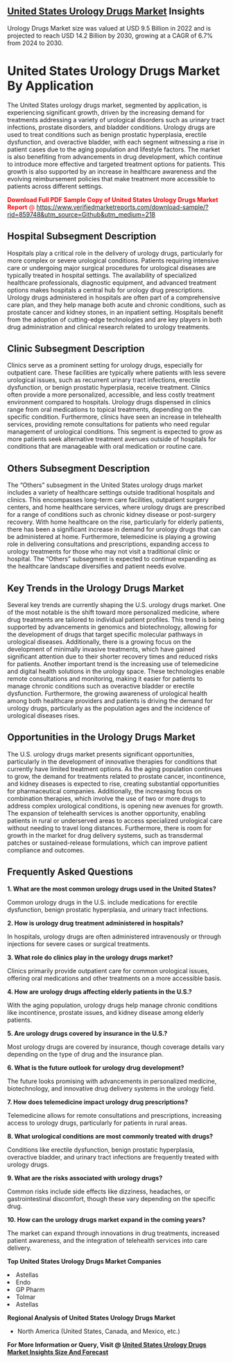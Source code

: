 <h2><a href="https://www.verifiedmarketreports.com/download-sample/?rid=859748&amp;utm_source=Github&amp;utm_medium=218" target="_blank">United States Urology Drugs Market</a> Insights</h2><p>Urology Drugs Market size was valued at USD 9.5 Billion in 2022 and is projected to reach USD 14.2 Billion by 2030, growing at a CAGR of 6.7% from 2024 to 2030.</p><p><h1>United States Urology Drugs Market By Application</h1> <p>The United States urology drugs market, segmented by application, is experiencing significant growth, driven by the increasing demand for treatments addressing a variety of urological disorders such as urinary tract infections, prostate disorders, and bladder conditions. Urology drugs are used to treat conditions such as benign prostatic hyperplasia, erectile dysfunction, and overactive bladder, with each segment witnessing a rise in patient cases due to the aging population and lifestyle factors. The market is also benefiting from advancements in drug development, which continue to introduce more effective and targeted treatment options for patients. This growth is also supported by an increase in healthcare awareness and the evolving reimbursement policies that make treatment more accessible to patients across different settings. <p><span class=""><span style="color: #ff0000;"><strong>Download Full PDF Sample Copy of United States Urology Drugs Market Report</strong> @ </span><a href="https://www.verifiedmarketreports.com/download-sample/?rid=859748&amp;utm_source=Github&amp;utm_medium=218" target="_blank">https://www.verifiedmarketreports.com/download-sample/?rid=859748&amp;utm_source=Github&amp;utm_medium=218</a></span></p></p> <h2>Hospital Subsegment Description</h2> <p>Hospitals play a critical role in the delivery of urology drugs, particularly for more complex or severe urological conditions. Patients requiring intensive care or undergoing major surgical procedures for urological diseases are typically treated in hospital settings. The availability of specialized healthcare professionals, diagnostic equipment, and advanced treatment options makes hospitals a central hub for urology drug prescriptions. Urology drugs administered in hospitals are often part of a comprehensive care plan, and they help manage both acute and chronic conditions, such as prostate cancer and kidney stones, in an inpatient setting. Hospitals benefit from the adoption of cutting-edge technologies and are key players in both drug administration and clinical research related to urology treatments. <h2>Clinic Subsegment Description</h2> <p>Clinics serve as a prominent setting for urology drugs, especially for outpatient care. These facilities are typically where patients with less severe urological issues, such as recurrent urinary tract infections, erectile dysfunction, or benign prostatic hyperplasia, receive treatment. Clinics often provide a more personalized, accessible, and less costly treatment environment compared to hospitals. Urology drugs dispensed in clinics range from oral medications to topical treatments, depending on the specific condition. Furthermore, clinics have seen an increase in telehealth services, providing remote consultations for patients who need regular management of urological conditions. This segment is expected to grow as more patients seek alternative treatment avenues outside of hospitals for conditions that are manageable with oral medication or routine care. <h2>Others Subsegment Description</h2> <p>The “Others” subsegment in the United States urology drugs market includes a variety of healthcare settings outside traditional hospitals and clinics. This encompasses long-term care facilities, outpatient surgery centers, and home healthcare services, where urology drugs are prescribed for a range of conditions such as chronic kidney disease or post-surgery recovery. With home healthcare on the rise, particularly for elderly patients, there has been a significant increase in demand for urology drugs that can be administered at home. Furthermore, telemedicine is playing a growing role in delivering consultations and prescriptions, expanding access to urology treatments for those who may not visit a traditional clinic or hospital. The “Others” subsegment is expected to continue expanding as the healthcare landscape diversifies and patient needs evolve. <h2>Key Trends in the Urology Drugs Market</h2> <p>Several key trends are currently shaping the U.S. urology drugs market. One of the most notable is the shift toward more personalized medicine, where drug treatments are tailored to individual patient profiles. This trend is being supported by advancements in genomics and biotechnology, allowing for the development of drugs that target specific molecular pathways in urological diseases. Additionally, there is a growing focus on the development of minimally invasive treatments, which have gained significant attention due to their shorter recovery times and reduced risks for patients. Another important trend is the increasing use of telemedicine and digital health solutions in the urology space. These technologies enable remote consultations and monitoring, making it easier for patients to manage chronic conditions such as overactive bladder or erectile dysfunction. Furthermore, the growing awareness of urological health among both healthcare providers and patients is driving the demand for urology drugs, particularly as the population ages and the incidence of urological diseases rises. <h2>Opportunities in the Urology Drugs Market</h2> <p>The U.S. urology drugs market presents significant opportunities, particularly in the development of innovative therapies for conditions that currently have limited treatment options. As the aging population continues to grow, the demand for treatments related to prostate cancer, incontinence, and kidney diseases is expected to rise, creating substantial opportunities for pharmaceutical companies. Additionally, the increasing focus on combination therapies, which involve the use of two or more drugs to address complex urological conditions, is opening new avenues for growth. The expansion of telehealth services is another opportunity, enabling patients in rural or underserved areas to access specialized urological care without needing to travel long distances. Furthermore, there is room for growth in the market for drug delivery systems, such as transdermal patches or sustained-release formulations, which can improve patient compliance and outcomes. <h2>Frequently Asked Questions</h2> <p><strong>1. What are the most common urology drugs used in the United States?</strong></p> <p>Common urology drugs in the U.S. include medications for erectile dysfunction, benign prostatic hyperplasia, and urinary tract infections.</p> <p><strong>2. How is urology drug treatment administered in hospitals?</strong></p> <p>In hospitals, urology drugs are often administered intravenously or through injections for severe cases or surgical treatments.</p> <p><strong>3. What role do clinics play in the urology drugs market?</strong></p> <p>Clinics primarily provide outpatient care for common urological issues, offering oral medications and other treatments on a more accessible basis.</p> <p><strong>4. How are urology drugs affecting elderly patients in the U.S.?</strong></p> <p>With the aging population, urology drugs help manage chronic conditions like incontinence, prostate issues, and kidney disease among elderly patients.</p> <p><strong>5. Are urology drugs covered by insurance in the U.S.?</strong></p> <p>Most urology drugs are covered by insurance, though coverage details vary depending on the type of drug and the insurance plan.</p> <p><strong>6. What is the future outlook for urology drug development?</strong></p> <p>The future looks promising with advancements in personalized medicine, biotechnology, and innovative drug delivery systems in the urology field.</p> <p><strong>7. How does telemedicine impact urology drug prescriptions?</strong></p> <p>Telemedicine allows for remote consultations and prescriptions, increasing access to urology drugs, particularly for patients in rural areas.</p> <p><strong>8. What urological conditions are most commonly treated with drugs?</strong></p> <p>Conditions like erectile dysfunction, benign prostatic hyperplasia, overactive bladder, and urinary tract infections are frequently treated with urology drugs.</p> <p><strong>9. What are the risks associated with urology drugs?</strong></p> <p>Common risks include side effects like dizziness, headaches, or gastrointestinal discomfort, though these vary depending on the specific drug.</p> <p><strong>10. How can the urology drugs market expand in the coming years?</strong></p> <p>The market can expand through innovations in drug treatments, increased patient awareness, and the integration of telehealth services into care delivery.</p> </p><p><strong>Top United States Urology Drugs Market Companies</strong></p><div data-test-id=""><p><li>Astellas</li><li> Endo</li><li> GP Pharm</li><li> Tolmar</li><li> Astellas</li></p><div><strong>Regional Analysis of&nbsp;United States Urology Drugs Market</strong></div><ul><li dir="ltr"><p dir="ltr">North America&nbsp;(United States, Canada, and Mexico, etc.)</p></li></ul><p><strong>For More Information or Query, Visit @&nbsp;</strong><strong><a href="https://www.verifiedmarketreports.com/product/urology-drugs-market/?utm_source=Github&amp;utm_medium=218" target="_blank">United States Urology Drugs Market Insights Size And Forecast</a></strong></p></div>
